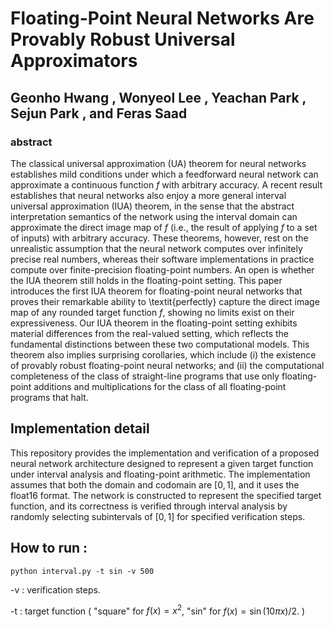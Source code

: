 # Floating-Point Neural Networks Are Provably Robust Universal Approximators
## Geonho Hwang , Wonyeol Lee , Yeachan Park , Sejun Park , and Feras Saad

### abstract 
The classical universal approximation (UA) theorem for neural networks establishes mild conditions under which a feedforward neural network can approximate a continuous function $f$ with arbitrary accuracy. A recent result establishes that neural networks also enjoy a more general interval universal approximation (IUA) theorem, in the sense that the abstract interpretation semantics of the network using the interval domain can approximate the direct image map of $f$ (i.e., the result of applying $f$ to a set of inputs) with arbitrary accuracy. These theorems, however, rest on the unrealistic assumption that the neural network computes over infinitely precise real numbers, whereas their software implementations in practice compute over finite-precision floating-point numbers. An open is whether the IUA theorem still holds in the floating-point setting. This paper introduces the first IUA theorem for floating-point neural networks that proves their remarkable ability to \textit{perfectly} capture the direct image map of any rounded target function $f$, showing no limits exist on their expressiveness. Our IUA theorem in the floating-point setting exhibits material differences from the real-valued setting, which reflects the fundamental distinctions between these two computational models. This theorem also implies surprising corollaries, which include (i) the existence of provably robust floating-point neural networks; and (ii) the computational completeness of the class of straight-line programs that use only floating-point additions and multiplications for the class of all floating-point programs that halt.

## Implementation detail 
This repository provides the implementation and verification of a proposed neural network architecture designed to represent a given target function under interval analysis and floating-point arithmetic. The implementation assumes that both the domain and codomain are $[0,1]$, and it uses the float16 format. The network is constructed to represent the specified target function, and its correctness is verified through interval analysis by randomly selecting subintervals of $[0,1]$ for specified verification steps.

## How to run :
```
python interval.py -t sin -v 500 
```

-v : verification steps. 

-t : target function ( "square" for $f(x)=x^2$, "sin" for $f(x) = \sin( 10 \pi x ) /2$. )



